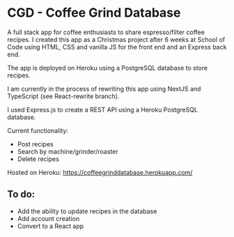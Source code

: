 # CGD - Coffee Grind Database

A full stack app for coffee enthusiasts to share espresso/filter coffee recipes. I created this app as a Christmas project after 6 weeks at School of Code using HTML, CSS and vanilla JS for the front end and an Express back end.

The app is deployed on Heroku using a PostgreSQL database to store recipes.

I am currently in the process of rewriting this app using NextJS and TypeScript (see React-rewrite branch).

I used Express.js to create a REST API using a Heroku PostgreSQL database.

Current functionality:

- Post recipes
- Search by machine/grinder/roaster
- Delete recipes

Hosted on Heroku: https://coffeegrinddatabase.herokuapp.com/

## To do:

- Add the ability to update recipes in the database
- Add account creation
- Convert to a React app
